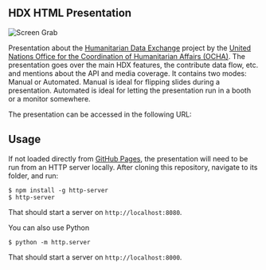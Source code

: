 ## HDX HTML Presentation
![Screen Grab](screengrab.png)

Presentation about the [Humanitarian Data Exchange](https://data.hdx.rwlabs.org) project by the [United Nations Office for the Coordination of Humanitarian Affairs (OCHA)](http://unocha.org/). The presentation goes over the main HDX features, the contribute data flow, etc. and mentions about the API and media coverage. It contains two modes: Manual or Automated. Manual is ideal for flipping slides during a presentation. Automated is ideal for letting the presentation run in a booth or a monitor somewhere.

The presentation can be accessed in the following URL:

<!-- * http://luiscape.github.io/hdx-presentation/ -->

## Usage
If not loaded directly from [GitHub Pages](https://pages.github.com/), the presentation will need to be run from an HTTP server locally. After cloning this repository, navigate to its folder, and run:

```
$ npm install -g http-server
$ http-server
```

That should start a server on `http://localhost:8080`.

You can also use Python

```
$ python -m http.server
```

That should start a server on `http://localhost:8000`.
